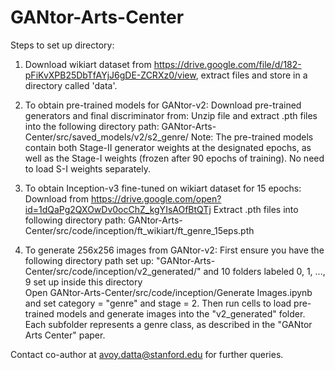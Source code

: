 # GANtor-Arts-Center

Steps to set up directory:

1. Download wikiart dataset from https://drive.google.com/file/d/182-pFiKvXPB25DbTfAYjJ6gDE-ZCRXz0/view, extract files and store in a directory called 'data'.

2. To obtain pre-trained models for GANtor-v2:
    Download pre-trained generators and final discriminator from: 
    Unzip file and extract .pth files into the following directory path: GANtor-Arts-Center/src/saved_models/v2/s2_genre/
    Note: The pre-trained models contain both Stage-II generator weights at the designated epochs, as well as the Stage-I weights (frozen after 90 epochs of training). No need to load S-I weights separately.
    
3. To obtain Inception-v3 fine-tuned on wikiart dataset for 15 epochs:
    Download from https://drive.google.com/open?id=1dQaPg2QXOwDv0ocChZ_kgYIsAOfBtQTj
    Extract .pth files into following directory path: GANtor-Arts-Center/src/code/inception/ft_wikiart/ft_genre_15eps.pth
    
4. To generate 256x256 images from GANtor-v2:
    First ensure you have the following directory path set up: "GANtor-Arts-Center/src/code/inception/v2_generated/" and 10 folders labeled 0, 1, ..., 9 set up inside this directory   
    Open  GANtor-Arts-Center/src/code/inception/Generate Images.ipynb and set category = "genre" and stage = 2. Then run cells to load pre-trained models and generate images into the "v2_generated" folder. Each subfolder represents a genre class, as described in the "GANtor Arts Center" paper. 


Contact co-author at avoy.datta@stanford.edu for further queries.
